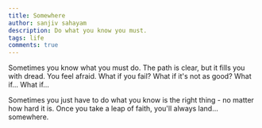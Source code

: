 ```yaml
---
title: Somewhere
author: sanjiv sahayam
description: Do what you know you must.
tags: life
comments: true
---
```


Sometimes you know what you must do. The path is clear, but it fills you with dread. You feel afraid. What if you fail? What if it's not as good? What if... What if...

Sometimes you just have to do what you know is the right thing - no matter how hard it is. Once you take a leap of faith, you'll always land... somewhere.